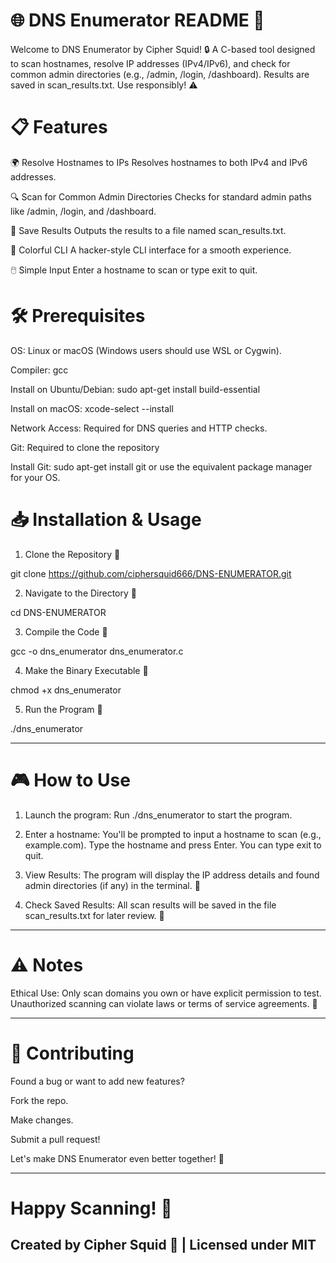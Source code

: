 # 🌐 DNS Enumerator README 🚀

Welcome to DNS Enumerator by Cipher Squid! 🔒
A C-based tool designed to scan hostnames, resolve IP addresses (IPv4/IPv6), and check for common admin directories (e.g., /admin, /login, /dashboard). Results are saved in scan_results.txt. Use responsibly! ⚠️

# 📋 Features

🌍 Resolve Hostnames to IPs
Resolves hostnames to both IPv4 and IPv6 addresses.

🔍 Scan for Common Admin Directories
Checks for standard admin paths like /admin, /login, and /dashboard.

💾 Save Results
Outputs the results to a file named scan_results.txt.

🎨 Colorful CLI
A hacker-style CLI interface for a smooth experience.

🖱️ Simple Input
Enter a hostname to scan or type exit to quit.

# 🛠️ Prerequisites

OS: Linux or macOS (Windows users should use WSL or Cygwin).

Compiler: gcc

Install on Ubuntu/Debian: sudo apt-get install build-essential

Install on macOS: xcode-select --install

Network Access: Required for DNS queries and HTTP checks.

Git: Required to clone the repository

Install Git: sudo apt-get install git or use the equivalent package manager for your OS.

# 📥 Installation & Usage

1. Clone the Repository 🐙

git clone https://github.com/ciphersquid666/DNS-ENUMERATOR.git

2. Navigate to the Directory 📂

cd DNS-ENUMERATOR

3. Compile the Code 🔨

gcc -o dns_enumerator dns_enumerator.c

4. Make the Binary Executable 🔑

chmod +x dns_enumerator

5. Run the Program 🚀

./dns_enumerator


---

# 🎮 How to Use

1. Launch the program:
Run ./dns_enumerator to start the program.


2. Enter a hostname:
You'll be prompted to input a hostname to scan (e.g., example.com). Type the hostname and press Enter.
You can type exit to quit.


3. View Results:
The program will display the IP address details and found admin directories (if any) in the terminal. 📡


4. Check Saved Results:
All scan results will be saved in the file scan_results.txt for later review. 📄




---

# ⚠️ Notes

Ethical Use:
Only scan domains you own or have explicit permission to test. Unauthorized scanning can violate laws or terms of service agreements. 🚨



---

# 🤝 Contributing

Found a bug or want to add new features?

Fork the repo.

Make changes.

Submit a pull request!


Let's make DNS Enumerator even better together! 🌟


---

# Happy Scanning! 🎉

## Created by Cipher Squid 🦑 | Licensed under MIT
